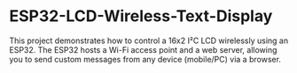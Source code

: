 # ESP32-LCD-Wireless-Text-Display
This project demonstrates how to control a 16x2 I²C LCD wirelessly using an ESP32. The ESP32 hosts a Wi-Fi access point and a web server, allowing you to send custom messages from any device (mobile/PC) via a browser.
